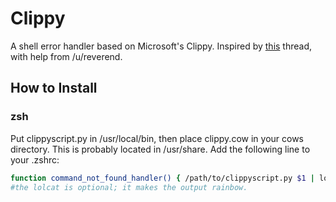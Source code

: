 # Clippy
A shell error handler based on Microsoft's Clippy. 
Inspired by [this](https://www.reddit.com/r/linux/comments/s2e4h/ive_created_an_abomination/) thread, with help from /u/reverend.

## How to Install
### zsh
Put clippyscript.py in /usr/local/bin, then place clippy.cow in your cows directory. This is probably located in /usr/share. Add the following line to your .zshrc: 

```bash
function command_not_found_handler() { /path/to/clippyscript.py $1 | lolcat; } 
#the lolcat is optional; it makes the output rainbow.
```
